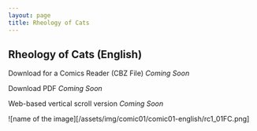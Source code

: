```yaml
---
layout: page
title: Rheology of Cats 
---
```

<div class="col-lg-12 text-center">
	<h2 class="section-heading text-uppercase">Rheology of Cats (English)</h2>
</div>

Download for a Comics Reader (CBZ File) *Coming Soon*

Download PDF *Coming Soon*

Web-based vertical scroll version *Coming Soon*

![name of the image][/assets/img/comic01/comic01-english/rc1_01FC.png]
